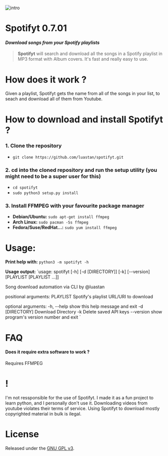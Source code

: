 ![intro](http://i.imgur.com/pb1sEG6.gif)

# Spotifyt 0.7.01
#### *Download songs from your Spotify playlists*

> **Spotifyt** will search and download all the songs in a Spotify playlist in MP3 format with Album covers. It's fast and really easy to use.

# How does it work ?
Given a playlist, Spotifyt gets the name from all of the songs in your list, to seach and download all of them from Youtube. 

# How to download and install Spotifyt ?
### 1. Clone the repository
* `git clone https://github.com/luastan/spotifyt.git`
### 2. cd into the cloned repository and run the setup utility (you might need to be a super user for this)
* `cd spotifyt`
* `sudo python3 setup.py install`
### 3. Install FFMPEG with your favourite package manager
* **Debian/Ubuntu:** `sudo apt-get install ffmpeg`
* **Arch Linux:** `sudo pacman -Ss ffmpeg`
* **Fedora/Suse/RedHat...:** `sudo yum install ffmpeg`

# Usage:
**Print help with:** `python3 -m spotifyt -h`

**Usage output:**
´usage: spotifyt [-h] [-d [DIRECTORY]] [-k] [--version]
                [PLAYLIST [PLAYLIST ...]]

Song download automation via CLI by @luastan

positional arguments:
  PLAYLIST        Spotify's playlist URL/URI to download

optional arguments:
  -h, --help      show this help message and exit
  -d [DIRECTORY]  Download Directory
  -k              Delete saved API keys
  --version       show program's version number and exit
´

# FAQ
#### Does it require extra software to work ?
Requires FFMPEG

# !
I'm not ressponsible for the use of Spotifyt. I made it as a fun project to learn python, and I personally don't use it. Downloading videos from youtube violates their terms of service. Using Spotifyt to download mostly copyrighted material in bulk is ilegal. 

# License

Released under the [GNU GPL v3](LICENSE).
